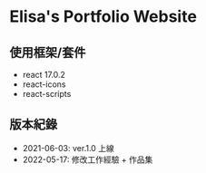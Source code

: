 # Elisa's Portfolio Website

## 使用框架/套件

- react 17.0.2
- react-icons
- react-scripts

## 版本紀錄

- 2021-06-03: ver.1.0 上線
- 2022-05-17: 修改工作經驗 + 作品集
